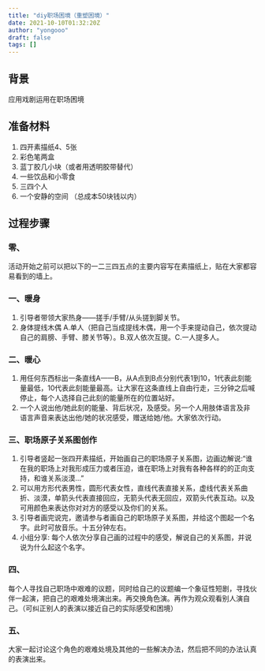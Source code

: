 ```yaml
---
title: "diy职场困境（重塑困境）"
date: 2021-10-10T01:32:20Z
author: "yongooo"
draft: false
tags: []
---
```


## 背景
应用戏剧运用在职场困境

## 准备材料
1. 四开素描纸4、5张
2. 彩色笔两盒
3. 蓝丁胶几小块（或者用透明胶带替代）
4. 一些饮品和小零食
5. 三四个人
6. 一个安静的空间
（总成本50块钱以内）

## 过程步骤

### 零、
活动开始之前可以把以下的一二三四五点的主要内容写在素描纸上，贴在大家都容易看到的墙上。

### 一、暖身
1. 引导者带领大家热身——搓手/手臂/从头搓到脚关节。
2. 身体提线木偶
A.单人（把自己当成提线木偶，用一个手来提动自己，依次提动自己的肩膀、手臂、膝关节等）。B.双人依次互提。C.一人提多人。

### 二、暖心
1. 用任何东西标出一条直线A——B，从A点到B点分别代表1到10，1代表此刻能量最低，10代表此刻能量最高。让大家在这条直线上自由行走，三分钟之后喊停止，每个人选择自己此刻的能量所在的位置站好。
2. 一个人说出他/她此刻的能量、背后状况，及感受。另一个人用肢体语言及非语言声音来表达出他/她的状况感受，赠送给她/他。大家依次行动。

### 三、职场原子关系图创作
1. 引导者竖起一张四开素描纸，开始画自己的职场原子关系图，边画边解说:“谁在我的职场上对我形成压力或者压迫，谁在职场上对我有各种各样的的正向支持，和谁关系淡漠...”
2. 可以用方形代表男性，圆形代表女性，直线代表直接关系，虚线代表关系曲折、淡漠，单箭头代表直接回应，无箭头代表无回应，双箭头代表互动。以及可用颜色来表达你对对方的感受以及你们的关系。
3. 引导者画完说完，邀请参与者画自己的职场原子关系图，并给这个图起一个名字。此时可放音乐。十五分钟左右。
4. 小组分享:
每个人依次分享自己画的过程中的感受，解说自己的关系图，并说说为什么起这个名字。

### 四、
每个人寻找自己职场中艰难的议题，同时给自己的议题编一个象征性短剧，寻找伙伴一起演，把自己的艰难处境演出来。再交换角色演。再作为观众观看别人演自己。（可纠正别人的表演以接近自己的实际感受和困境）

### 五、
大家一起讨论这个角色的艰难处境及其他的一些解决办法，然后把不同的办法认真的表演出来。


